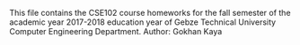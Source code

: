 This file contains the CSE102 course homeworks for the fall semester of the academic year 2017-2018 education year of Gebze Technical University Computer Engineering Department.
Author: Gokhan Kaya
